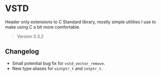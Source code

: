 # VSTD

Header only extensions to C Standard library, mostly simple utilities I use to make using C a bit more comfortable.

> Version 0.3.2

## Changelog

- Small potential bug fix for `vstd_vector_remove`.
- New type aliases for `uintptr_t` and `intptr_t`.

